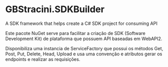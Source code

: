 # GBStracini.SDKBuilder
A SDK framework that helps create a C# SDK project for consuming API

Este pacote NuGet serve para facilitar a criação de SDK (Software Development Kit) de plataforma que possuem API baseadas em WebAPI2.

Disponibiliza uma instancia de ServiceFactory que possui os métodos Get, Post, Put, Delete, Head, Upload e usa uma convenção e atributos
gerar os endpoints e realizar as requisições.
